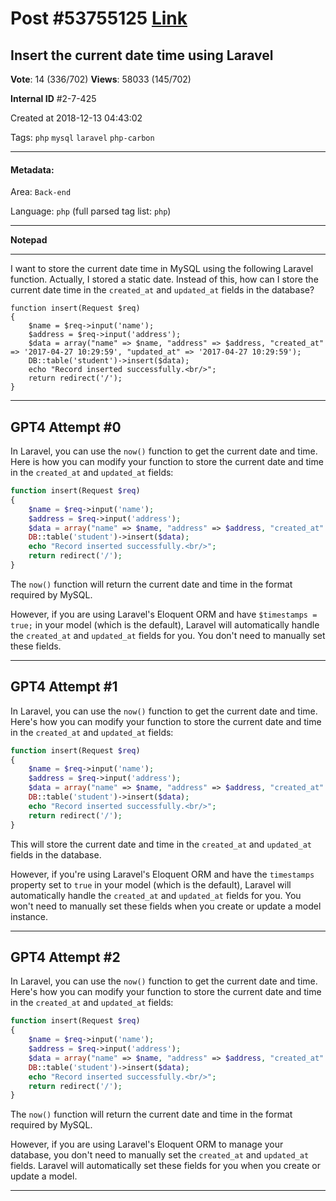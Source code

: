 
# Post \#53755125 [Link](https://stackoverflow.com/questions/53755125/)

## Insert the current date time using Laravel

**Vote**: 14 (336/702) **Views**: 58033 (145/702) 

**Internal ID** \#2-7-425

Created at 2018-12-13 04:43:02

Tags: `php` `mysql` `laravel` `php-carbon`

----------

#### Metadata:

Area: `Back-end`

Language: `php` (full parsed tag list: `php`)

----------

**Notepad**


----------

I want to store the current date time in MySQL using the following Laravel function. Actually, I stored a static date. Instead of this, how can I store the current date time in the `created_at` and `updated_at` fields in the database?
```
function insert(Request $req)
{
    $name = $req->input('name');
    $address = $req->input('address');
    $data = array("name" => $name, "address" => $address, "created_at" => '2017-04-27 10:29:59', "updated_at" => '2017-04-27 10:29:59');
    DB::table('student')->insert($data);
    echo "Record inserted successfully.<br/>";
    return redirect('/');
}
```



----------
        
## GPT4 Attempt \#0

In Laravel, you can use the `now()` function to get the current date and time. Here is how you can modify your function to store the current date and time in the `created_at` and `updated_at` fields:

```php
function insert(Request $req)
{
    $name = $req->input('name');
    $address = $req->input('address');
    $data = array("name" => $name, "address" => $address, "created_at" => now(), "updated_at" => now());
    DB::table('student')->insert($data);
    echo "Record inserted successfully.<br/>";
    return redirect('/');
}
```

The `now()` function will return the current date and time in the format required by MySQL. 

However, if you are using Laravel's Eloquent ORM and have `$timestamps = true;` in your model (which is the default), Laravel will automatically handle the `created_at` and `updated_at` fields for you. You don't need to manually set these fields.

--------

## GPT4 Attempt \#1

In Laravel, you can use the `now()` function to get the current date and time. Here's how you can modify your function to store the current date and time in the `created_at` and `updated_at` fields:

```php
function insert(Request $req)
{
    $name = $req->input('name');
    $address = $req->input('address');
    $data = array("name" => $name, "address" => $address, "created_at" => now(), "updated_at" => now());
    DB::table('student')->insert($data);
    echo "Record inserted successfully.<br/>";
    return redirect('/');
}
```

This will store the current date and time in the `created_at` and `updated_at` fields in the database.

However, if you're using Laravel's Eloquent ORM and have the `timestamps` property set to `true` in your model (which is the default), Laravel will automatically handle the `created_at` and `updated_at` fields for you. You won't need to manually set these fields when you create or update a model instance.

--------

## GPT4 Attempt \#2

In Laravel, you can use the `now()` function to get the current date and time. Here's how you can modify your function to store the current date and time in the `created_at` and `updated_at` fields:

```php
function insert(Request $req)
{
    $name = $req->input('name');
    $address = $req->input('address');
    $data = array("name" => $name, "address" => $address, "created_at" => now(), "updated_at" => now());
    DB::table('student')->insert($data);
    echo "Record inserted successfully.<br/>";
    return redirect('/');
}
```

The `now()` function will return the current date and time in the format required by MySQL.

However, if you are using Laravel's Eloquent ORM to manage your database, you don't need to manually set the `created_at` and `updated_at` fields. Laravel will automatically set these fields for you when you create or update a model.

--------

